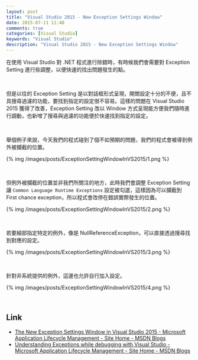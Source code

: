 ```yaml
---
layout: post
title: "Visual Studio 2015 - New Exception Settings Window"
date: 2015-07-11 11:40
comments: true
categories: [Visual Studio]
keywords: "Visual Studio"
description: "Visual Studio 2015 - New Exception Settings Window"
---
```


在使用 Visual Studio 對 .NET 程式進行除錯時，有時候我們會需要對 Exception Setting 進行些調整，以便快速的找出問題發生的點。  

<!-- More -->

<br/>


但是以往的 Exception Setting 是以對話框形式呈現，開關設定十分的不便，且不具搜尋過濾的功能，要找到指定的設定很不容易。這樣的問題在 Visual Studio 2015 獲得了改善，Exception Setting 改以 Window 方式呈現能方便我們隨時進行調動，也新噌了搜尋與過濾的功能便於快速找到指定的設定。    

<br/>  


舉個例子來說，今天我們的程式碰到了個不如預期的問題，我們的程式會被導到例外被攔截的位置。  

{% img /images/posts/ExceptionSettingWindowInVS2015/1.png %}

<br/>


但例外被攔截的位置並非我們所關注的地方，此時我們會調整 Exception Setting 讓 `Common Language Runtime Exceptions` 設定被勾選，這樣因為可以攔截到 First chance exception，所以程式會改停在錯誤實際發生的位置。  

{% img /images/posts/ExceptionSettingWindowInVS2015/2.png %}

<br/>


若要細部指定特定的例外，像是 NullReferenceException，可以直接透過搜尋找到對應的設定。   

{% img /images/posts/ExceptionSettingWindowInVS2015/3.png %}

<br/>


針對非系統提供的例外，這邊也允許自行加入設定。  

{% img /images/posts/ExceptionSettingWindowInVS2015/4.png %}

<br/>


Link
----
* [The New Exception Settings Window in Visual Studio 2015 - Microsoft Application Lifecycle Management - Site Home - MSDN Blogs](http://blogs.msdn.com/b/visualstudioalm/archive/2015/02/23/the-new-exception-settings-window-in-visual-studio-2015.aspx)
* [Understanding Exceptions while debugging with Visual Studio - Microsoft Application Lifecycle Management - Site Home - MSDN Blogs](http://blogs.msdn.com/b/visualstudioalm/archive/2015/01/08/understanding-exceptions-while-debugging-with-visual-studio.aspx)
